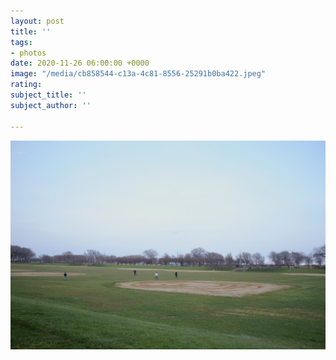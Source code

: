 ```yaml
---
layout: post
title: ''
tags:
- photos
date: 2020-11-26 06:00:00 +0000
image: "/media/cb858544-c13a-4c81-8556-25291b0ba422.jpeg"
rating: 
subject_title: ''
subject_author: ''

---
```

![](/media/cb858544-c13a-4c81-8556-25291b0ba422.jpeg)